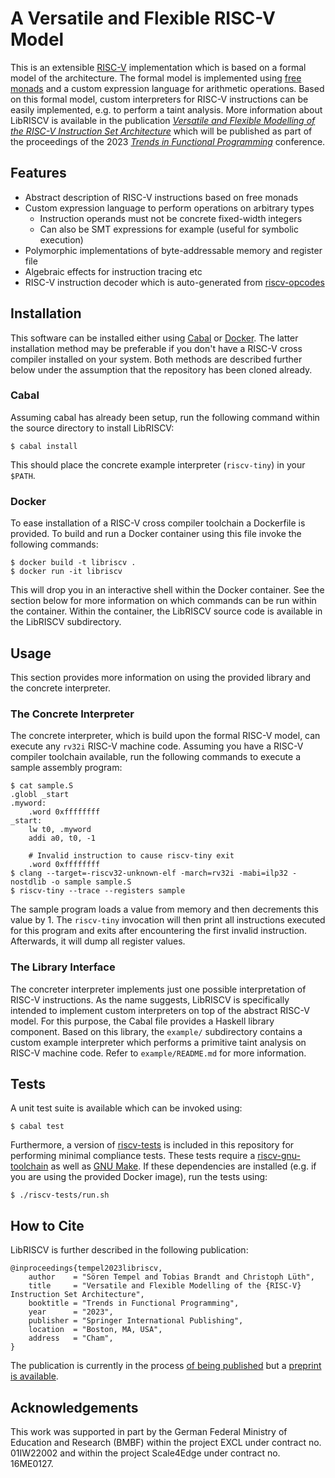 # A Versatile and Flexible RISC-V Model

This is an extensible [RISC-V][riscv web] implementation which is based on a formal model of the architecture.
The formal model is implemented using [free monads][free monads] and a custom expression language for arithmetic operations.
Based on this formal model, custom interpreters for RISC-V instructions can be easily implemented, e.g. to perform a taint analysis.
More information about LibRISCV is available in the publication [*Versatile and Flexible Modelling of the RISC-V Instruction Set Architecture*][agra preprint] which will be published as part of the proceedings of the 2023 [*Trends in Functional Programming*][springer tfp2023] conference.

## Features

* Abstract description of RISC-V instructions based on free monads
* Custom expression language to perform operations on arbitrary types
    * Instruction operands must not be concrete fixed-width integers
    * Can also be SMT expressions for example (useful for symbolic execution)
* Polymorphic implementations of byte-addressable memory and register file
* Algebraic effects for instruction tracing etc
* RISC-V instruction decoder which is auto-generated from [riscv-opcodes][riscv-opcodes github]

## Installation

This software can be installed either using [Cabal][cabal web] or [Docker][docker web].
The latter installation method may be preferable if you don't have a RISC-V cross compiler installed on your system.
Both methods are described further below under the assumption that the repository has been cloned already.

### Cabal

Assuming cabal has already been setup, run the following command within the source directory to install LibRISCV:

    $ cabal install

This should place the concrete example interpreter (`riscv-tiny`) in your `$PATH`.

### Docker

To ease installation of a RISC-V cross compiler toolchain a Dockerfile is provided.
To build and run a Docker container using this file invoke the following commands:

    $ docker build -t libriscv .
    $ docker run -it libriscv

This will drop you in an interactive shell within the Docker container.
See the section below for more information on which commands can be run within the container.
Within the container, the LibRISCV source code is available in the LibRISCV subdirectory.

## Usage

This section provides more information on using the provided library and the concrete interpreter.

### The Concrete Interpreter

The concrete interpreter, which is build upon the formal RISC-V model, can execute any `rv32i` RISC-V machine code.
Assuming you have a RISC-V compiler toolchain available, run the following commands to execute a sample assembly program:

    $ cat sample.S
    .globl _start
    .myword:
        .word 0xffffffff
    _start:
        lw t0, .myword
        addi a0, t0, -1

        # Invalid instruction to cause riscv-tiny exit
        .word 0xffffffff
    $ clang --target=-riscv32-unknown-elf -march=rv32i -mabi=ilp32 -nostdlib -o sample sample.S
    $ riscv-tiny --trace --registers sample

The sample program loads a value from memory and then decrements this value by 1.
The `riscv-tiny` invocation will then print all instructions executed for this program and exits after encountering the first invalid instruction.
Afterwards, it will dump all register values.

### The Library Interface

The concreter interpreter implements just one possible interpretation of RISC-V instructions.
As the name suggests, LibRISCV is specifically intended to implement custom interpreters on top of the abstract RISC-V model.
For this purpose, the Cabal file provides a Haskell library component.
Based on this library, the `example/` subdirectory contains a custom example interpreter which performs a primitive taint analysis on RISC-V machine code.
Refer to `example/README.md` for more information.

## Tests

A unit test suite is available which can be invoked using:

	$ cabal test

Furthermore, a version of [riscv-tests][riscv-tests github] is included in this repository for performing minimal compliance tests.
These tests require a [riscv-gnu-toolchain][riscv-gnu-toolchain github] as well as [GNU Make][make web].
If these dependencies are installed (e.g. if you are using the provided Docker image), run the tests using:

	$ ./riscv-tests/run.sh

## How to Cite

LibRISCV is further described in the following publication:

	@inproceedings{tempel2023libriscv,
	    author    = "Sören Tempel and Tobias Brandt and Christoph Lüth",
	    title     = "Versatile and Flexible Modelling of the {RISC-V} Instruction Set Architecture",
	    booktitle = "Trends in Functional Programming",
	    year      = "2023",
	    publisher = "Springer International Publishing",
	    location  = "Boston, MA, USA",
	    address   = "Cham",
	}

The publication is currently in the process [of being published][springer tfp2023] but a [preprint is available][agra preprint].

## Acknowledgements

This work was supported in part by the German Federal Ministry of Education and Research (BMBF) within the project EXCL under contract no. 01IW22002 and within the project Scale4Edge under contract no. 16ME0127.

[riscv web]: https://riscv.org
[cabal web]: https://www.haskell.org/cabal/
[make web]: https://www.gnu.org/software/make
[riscv-tests github]: https://github.com/riscv-software-src/riscv-tests
[riscv-gnu-toolchain github]: https://github.com/riscv-collab/riscv-gnu-toolchain
[docker web]: https://www.docker.io
[free monads]: https://doi.org/10.1145/2887747.2804319
[riscv-opcodes github]: https://github.com/riscv/riscv-opcodes
[springer tfp2023]: https://link.springer.com/book/9783031389399
[agra preprint]: https://agra.informatik.uni-bremen.de/doc/konf/TFP23_ST.pdf
